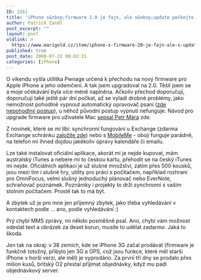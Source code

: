```yaml
---
ID: 2261
title: 'iPhone s&nbsp;firmware 2.0 je fajn, ale s&nbsp;update počkejte'
author: Patrick Zandl
post_excerpt: ""
layout: post
oldlink: >
  https://www.marigold.cz/item/iphone-s-firmware-20-je-fajn-ale-s-update-pockejte
published: true
post_date: 2008-07-22 08:02:31
categories: [iPhone]
---
```

O víkendu vyšla utilitka Pwnage určená k přechodu na nový firmware pro Apple iPhone a jeho odemčení. A tak jsem upgradoval na 2.0. Těšil jsem se a moje očekávání byla více méně naplněna. Ačkoliv přechod doporučuji, doporučuji také ještě pár dní počkat, až se vyladí drobné problémy, jako nemožnost pohodlně vypnout automatický opravovač psaní (<a href="http://www.petrmara.com/blogger/2008/07/iphone-20-vypnut-predikce-textu-ugly.html">zde nepohodlný postup</a>), u něhož původní postup vypnutí nefunguje. Návod pro upgrade firmware pro uživatele Mac <a href="http://www.petrmara.com/blogger/2008/07/iphone-firmware-20-na-starch-iphonech.html">sepsal Petr Mára</a> zde. 

Z novinek, které se mi líbí: synchronní fungování u Exchange (zdarma Exchange schránku <a href="http://mail2web.com/">založíte zde</a>) nebo s <a href="http://www.me.com">MobileMe</a> - obojí funguje parádně, na telefon mi ihned dojdou jakékoliv úpravy kalendáře či emailu. 

Lze také instalovat oficiální aplikace, akorát mi je nejde kupovat, mám australský iTunes a nebere mi to českou kartu, přehodit se na český iTunes mi nejde. Oficiálních aplikací je už slušné množství, zatím přes 500 kousků, jsou mezi tím i slušné hry, utility pro práci s počítačem, například rozhraní pro OmniFocus, velmi slušný jednoduchý plánovač nebo EverNote, schraňovač poznámek. Poznámky i projekty to drží synchronní s vaším stolním počítačem. Prostě tak to má být. 

A zbytek už je pro mne jen příjemný zbytek, jako třeba vyhledávání v kontaktech podle ... ano, podle vyhledávání :)

Prý chybí MMS zprávy, mi někdo posměšně psal. Ano, chybí vám možnost odeslat text a obrázek za deset korun, musíte to udělat zadarmo. Jaká to škoda.

Jen tak na okraj: v 38 zemích, kde se iPhone 3G začal prodávat (firmware je funkčně totožný, přibylo jen 3G a GPS, což jsou funkce, které měl starší iPhone v horší verzi, ale měl) je vyprodáno. Za první tři dny se prodalo přes milion kusů, britský O2 přestal přijímat objednávky, když mu padl objednávkový server.